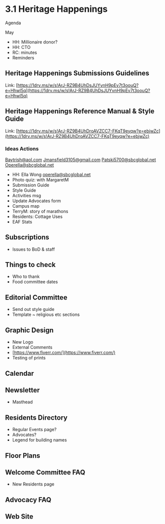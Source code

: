 # 3.1 Heritage Happenings

Agenda

May

* HH: Millionaire donor?
* HH: CTO
* RC: minutes
* Reminders

## Heritage Happenings Submissions Guidelines

Link: [https://1drv.ms/w/s!ArJ-RZ9B4UhDsJUYvnH9pEv7t3oouQ?e=Hhwl5q](https://1drv.ms/w/s!ArJ-RZ9B4UhDsJUYvnH9pEv7t3oouQ?e=Hhwl5q)

## Heritage Happenings Reference Manual & Style Guide

Link: [https://1drv.ms/w/s!ArJ-RZ9B4UhDroAVZCC7-FKqT9eyqw?e=ebjwZc](https://1drv.ms/w/s!ArJ-RZ9B4UhDroAVZCC7-FKqT9eyqw?e=ebjwZc)

### Ideas Actions

[Baytrish@aol.com](mailto:Baytrish@aol.com) [Jmansfield3105@gmail.com](mailto:Jmansfield3105@gmail.com) [Patski5700@sbcglobal.net](mailto:Patski5700@sbcglobal.net) [Operella@sbcglobal.net](mailto:Operella@sbcglobal.net)

* HH: Ella Wong [operella@sbcglobal.net](mailto:operella@sbcglobal.net)
* Photo quiz: with MargaretM
* Submission Guide
* Style Guide
* Activities msg
* Update Advocates form
* Campus map
* TerryM: story of marathons
* Residents: Cottage Uses
* EAF Stats

## Subscriptions

* Issues to BoD & staff

## Things to check

* Who to thank
* Food committee dates

## Editorial Committee

* Send out style guide
* Template ~ religious etc sections

## Graphic Design

* New Logo
* External Comments
* [https://www.fiverr.com/](https://www.fiverr.com/)
* Testing of prints

## Calendar

## Newsletter

* Masthead

## Residents Directory

* Regular Events page?
* Advocates?
* Legend for building names

## Floor Plans

## Welcome Committee FAQ

* New Residents page

## Advocacy FAQ

## Web Site